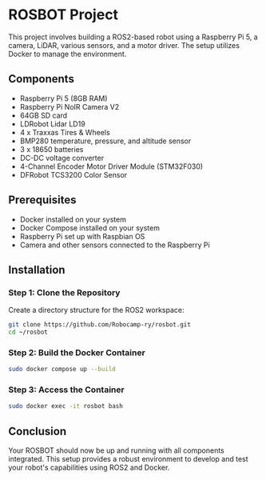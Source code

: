 # ROSBOT Project

This project involves building a ROS2-based robot using a Raspberry Pi 5, a camera, LiDAR, various sensors, and a motor driver. The setup utilizes Docker to manage the environment.

## Components

- Raspberry Pi 5 (8GB RAM)
- Raspberry Pi NoIR Camera V2
- 64GB SD card
- LDRobot Lidar LD19
- 4 x Traxxas Tires & Wheels
- BMP280 temperature, pressure, and altitude sensor
- 3 x 18650 batteries
- DC-DC voltage converter
- 4-Channel Encoder Motor Driver Module (STM32F030)
- DFRobot TCS3200 Color Sensor

## Prerequisites

- Docker installed on your system
- Docker Compose installed on your system
- Raspberry Pi set up with Raspbian OS
- Camera and other sensors connected to the Raspberry Pi

## Installation

### Step 1: Clone the Repository

Create a directory structure for the ROS2 workspace:

```bash
git clone https://github.com/Robocamp-ry/rosbot.git
cd ~/rosbot
```

### Step 2: Build the Docker Container

```bash
sudo docker compose up --build
```

### Step 3: Access the Container

```bash
sudo docker exec -it rosbot bash
```

## Conclusion

Your ROSBOT should now be up and running with all components integrated. This setup provides a robust environment to develop and test your robot's capabilities using ROS2 and Docker.